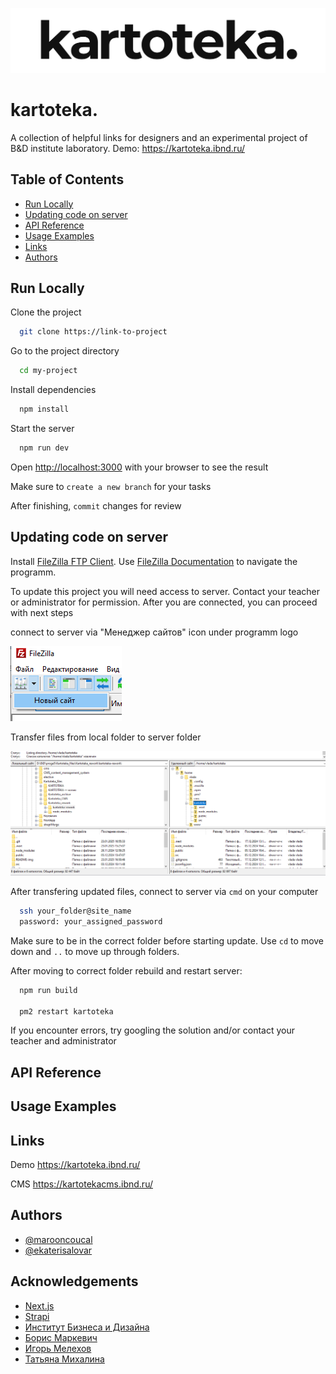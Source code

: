 ![Logo](https://github.com/marooncoucal/kartoteka-rework/blob/master/README-img/logo_banner.png)

# kartoteka.

A collection of helpful links for designers and an experimental project of B&D institute laboratory. Demo: https://kartoteka.ibnd.ru/

## Table of Contents

- [Run Locally](#run-locally)
- [Updating code on server](#updating-code-on-server)
- [API Reference](#api-reference)
- [Usage Examples](#usage-examples)
- [Links](#links)
- [Authors](#authors)

## Run Locally

Clone the project

```bash
  git clone https://link-to-project
```

Go to the project directory

```bash
  cd my-project
```

Install dependencies

```bash
  npm install
```

Start the server

```bash
  npm run dev
```

Open [http://localhost:3000](http://localhost:3000) with your browser to see the result

Make sure to `create a new branch` for your tasks

After finishing, `commit` changes for review

## Updating code on server

Install [FileZilla FTP Client](https://filezilla-project.org/download.php?type=client).
Use [FileZilla Documentation](https://wiki.filezilla-project.org/Using) to navigate the programm.

To update this project you will need access to server. Contact your teacher or administrator for permission. After you are connected, you can proceed with next steps

connect to server via "Менеджер сайтов" icon under programm logo

![Connect to server](https://github.com/marooncoucal/kartoteka-rework/blob/master/README-img/connect-filezilla.png)

Transfer files from local folder to server folder

![filezilla-window-example](https://github.com/marooncoucal/kartoteka-rework/blob/master/README-img/filezilla-window-example.png)

After transfering updated files, connect to server via `cmd` on your computer

```bash
  ssh your_folder@site_name
  password: your_assigned_password
```

Make sure to be in the correct folder before starting update. Use `cd` to move down and `..` to move up through folders.

After moving to correct folder rebuild and restart server:

```bash
  npm run build

  pm2 restart kartoteka
```

If you encounter errors, try googling the solution and/or contact your teacher and administrator

## API Reference

## Usage Examples

## Links

Demo https://kartoteka.ibnd.ru/

CMS https://kartotekacms.ibnd.ru/

## Authors

- [@marooncoucal](https://www.behance.net/marooncoucal)
- [@ekaterisalovar](https://www.behance.net/ekaterisalovar)


## Acknowledgements
 - [Next.js](https://nextjs.org/)
 - [Strapi](https://strapi.io/)
 - [Институт Бизнеса и Дизайна](https://obe.ru/)
 - [Борис Маркевич](https://www.behance.net/borismarkevichf685)
 - [Игорь Мелехов](https://obe.ru/teacher/melehov-igor-sergeevich/)
 - [Татьяна Михалина](https://obe.ru/teacher/mihalina-tatyana-nikolaevna-2/)